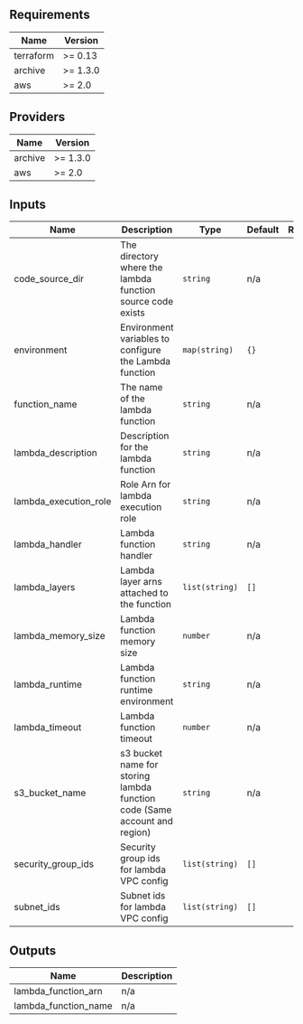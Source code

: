 ## Requirements

| Name | Version |
|------|---------|
| terraform | >= 0.13 |
| archive | >= 1.3.0 |
| aws | >= 2.0 |

## Providers

| Name | Version |
|------|---------|
| archive | >= 1.3.0 |
| aws | >= 2.0 |

## Inputs

| Name | Description | Type | Default | Required |
|------|-------------|------|---------|:--------:|
| code\_source\_dir | The directory where the lambda function source code exists | `string` | n/a | yes |
| environment | Environment variables to configure the Lambda function | `map(string)` | `{}` | no |
| function\_name | The name of the lambda function | `string` | n/a | yes |
| lambda\_description | Description for the lambda function | `string` | n/a | yes |
| lambda\_execution\_role | Role Arn for lambda execution role | `string` | n/a | yes |
| lambda\_handler | Lambda function handler | `string` | n/a | yes |
| lambda\_layers | Lambda layer arns attached to the function | `list(string)` | `[]` | no |
| lambda\_memory\_size | Lambda function memory size | `number` | n/a | yes |
| lambda\_runtime | Lambda function runtime environment | `string` | n/a | yes |
| lambda\_timeout | Lambda function timeout | `number` | n/a | yes |
| s3\_bucket\_name | s3 bucket name for storing lambda function code (Same account and region) | `string` | n/a | yes |
| security\_group\_ids | Security group ids for lambda VPC config | `list(string)` | `[]` | no |
| subnet\_ids | Subnet ids for lambda VPC config | `list(string)` | `[]` | no |

## Outputs

| Name | Description |
|------|-------------|
| lambda\_function\_arn | n/a |
| lambda\_function\_name | n/a |

